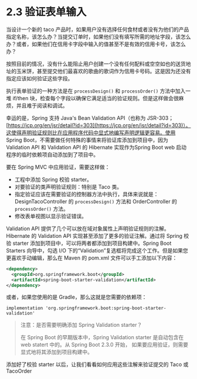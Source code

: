 # 2.3 验证表单输入

当设计一个新的 taco 产品时，如果用户没有选择任何食材或者没有为他们的产品指定名称，该怎么办？当提交订单时，如果他们没有填写所需的地址字段，该怎么办？或者，如果他们在信用卡字段中输入的值甚至不是有效的信用卡号，该怎么办？

按照目前的情况，没有什么能阻止用户创建一个没有任何配料或空空如也的送货地址的玉米饼，甚至提交他们最喜欢的歌曲的歌词作为信用卡号码。这是因为还没有指定应该如何验证这些字段。

执行表单验证的一种方法是在 `processDesign()` 和 `processOrder()` 方法中加入一堆 if/then 块，检查每个字段以确保它满足适当的验证规则。但是这样做会很麻烦，并且难于阅读和调试。

幸运的是，Spring 支持 Java's Bean Validation API（也称为 JSR-303；[https://jcp.org/en/jsr/detail?id=303](https://jcp.org/en/jsr/detail?id=303)）。这使得声明验证规则比在应用程序代码中显式地编写声明逻辑更容易。使用 Spring Boot，不需要做任何特殊的事情来将验证库添加到项目中，因为 Validation API 和 Validation API 的 Hibernate 实现作为Spring Boot web 启动程序的临时依赖项自动添加到了项目中。

要在 Spring MVC 中应用验证，需要这样做：

* 工程中添加 Spring 校验 starter。
* 对要验证的类声明验证规则：特别是 Taco 类。
* 指定验证应该在需要验证的控制器方法中执行，具体来说就是：DesignTacoController 的 `processDesign()` 方法和 OrderController 的 `processOrder()` 方法。
* 修改表单视图以显示验证错误。

Validation API 提供了几个可以放在域对象属性上声明验证规则的注解。Hibernate 的 Validation API 实现甚至添加了更多的验证注解。通过将 Spring 校验 starter 添加到项目中，可以将两者都添加到项目构建中。Spring Boot Starters 向导中，勾选 I/O 下的“Validation”复选框将完成这个工作。但是如果您更喜欢手动编辑，那么在 Maven 的 pom.xml 文件可以手工添加以下内容：

```xml
<dependency>
  <groupId>org.springframework.boot</groupId>
  <artifactId>spring-boot-starter-validation</artifactId>
</dependency>
```

或者，如果您使用的是 Gradle，那么这就是您需要的依赖项：

```text
implementation 'org.springframework.boot:spring-boot-starter-validation'
```

>注意：是否需要明确添加 Spring Validation starter？
>
>在 Spring Boot 的早期版本中，Spring Validation starter 是自动包含在 web statert 中的。从 Spring Boot 2.3.0 开始，
如果要应用验证，则需要显式地将其添加到项目构建中。

添加好了校验 starter 以后，让我们看看如何应用这些注解来验证提交的 Taco 或 TacoOrder


